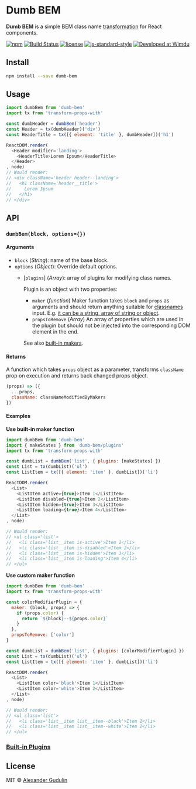 # Dumb BEM

**Dumb BEM** is a simple BEM class name [transformation](https://github.com/robinpokorny/transform-props-with) for React components.

[![npm](https://img.shields.io/npm/v/dumb-bem.svg?style=flat-square)](https://www.npmjs.com/package/dumb-bem)
[![Build Status](https://img.shields.io/travis/agudulin/dumb-bem/master.svg?style=flat-square)](https://travis-ci.org/agudulin/dumb-bem)
[![license](https://img.shields.io/npm/l/dumb-bem.svg?style=flat-square)](https://github.com/agudulin/dumb-bem/blob/master/license)
[![js-standard-style](https://img.shields.io/badge/code%20style-standard-lightgrey.svg?style=flat-square)](http://standardjs.com/)
[![Developed at Wimdu](https://img.shields.io/badge/developed%20at-Wimdu-orange.svg?style=flat-square)](http://tech.wimdu.com/)

## Install

```sh
npm install --save dumb-bem
```

## Usage

```js
import dumbBem from 'dumb-bem'
import tx from 'transform-props-with'

const dumbHeader = dumbBem('header')
const Header = tx(dumbHeader)('div')
const HeaderTitle = tx([{ element: 'title' }, dumbHeader])('h1')

ReactDOM.render(
  <Header modifier='landing'>
    <HeaderTitle>Lorem Ipsum</HeaderTitle>
  </Header>
, node)
// Would render:
// <div className='header header--landing'>
//   <h1 className='header__title'>
//     Lorem Ipsum
//   </h1>
// </div>
```

## API
### `dumbBem(block, options={})`

#### Arguments

  - `block` (*String*): name of the base block.
  - `options` (*Object*): Override default options.
    - [`plugins`] \(*Array*):
    array of plugins for modifying class names.

      Plugin is an object with two properties:
        - `maker` (*function*)
        Maker function takes `block` and `props` as arguments and should return anything suitable for [classnames](https://www.npmjs.com/package/classnames) input. E.g. [it can be a string, array of string or object](https://github.com/JedWatson/classnames#usage).
        - `propsToRemove` (*Array*)
        An array of properties which are used in the plugin but should not be injected into the corresponding DOM element in the end.

      See also [built-in makers](docs/plugins.md).

#### Returns

A function which takes `props` object as a parameter, transforms `className` prop on execution and returns back changed props object.

```js
(props) => ({
  ...props,
  className: classNameModifiedByMakers
})
```

#### Examples

**Use built-in maker function**

```js
import dumbBem from 'dumb-bem'
import { makeStates } from 'dumb-bem/plugins'
import tx from 'transform-props-with'

const dumbList = dumbBem('list', { plugins: [makeStates] })
const List = tx(dumbList)('ul')
const ListItem = tx([{ element: 'item' }, dumbList])('li')

ReactDOM.render(
  <List>
    <ListItem active={true}>Item 1</ListItem>
    <ListItem disabled={true}>Item 2</ListItem>
    <ListItem hidden={true}>Item 3</ListItem>
    <ListItem loading={true}>Item 4</ListItem>
  </List>
, node)

// Would render:
// <ul class='list'>
//   <li class='list__item is-active'>Item 1</li>
//   <li class='list__item is-disabled'>Item 2</li>
//   <li class='list__item is-hidden'>Item 3</li>
//   <li class='list__item is-loading'>Item 4</li>
// </ul>
```

**Use custom maker function**

```js
import dumbBem from 'dumb-bem'
import tx from 'transform-props-with'

const colorModifierPlugin = {
  maker: (block, props) => {
    if (props.color) {
      return `${block}--${props.color}`
    }
  },
  propsToRemove: ['color']
}

const dumbList = dumbBem('list', { plugins: [colorModifierPlugin] })
const List = tx(dumbList)('ul')
const ListItem = tx([{ element: 'item' }, dumbList])('li')

ReactDOM.render(
  <List>
    <ListItem color='black'>Item 1</ListItem>
    <ListItem color='white'>Item 2</ListItem>
  </List>
, node)

// Would render:
// <ul class='list'>
//   <li class='list__item list__item--black'>Item 1</li>
//   <li class='list__item list__item--white'>Item 2</li>
// </ul>
```

### [Built-in Plugins](docs/plugins.md)


## License

MIT © [Alexander Gudulin](http://gudulin.com)

[travis-url]: https://travis-ci.org/agudulin/dumb-bem
[travis-image]: https://travis-ci.org/agudulin/dumb-bem.svg?branch=master
